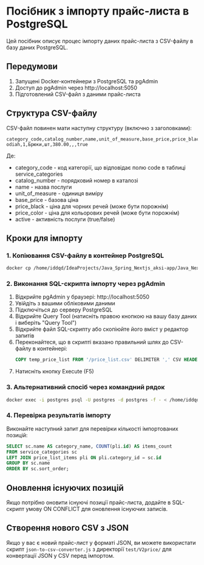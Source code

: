 # Посібник з імпорту прайс-листа в PostgreSQL

Цей посібник описує процес імпорту даних прайс-листа з CSV-файлу в базу даних PostgreSQL.

## Передумови

1. Запущені Docker-контейнери з PostgreSQL та pgAdmin
2. Доступ до pgAdmin через http://localhost:5050
3. Підготовлений CSV-файл з даними прайс-листа

## Структура CSV-файлу

CSV-файл повинен мати наступну структуру (включно з заголовками):
```
category_code,catalog_number,name,unit_of_measure,base_price,price_black,price_color,active
odiah,1,Брюки,шт,380.00,,,true
```

Де:
- category_code - код категорії, що відповідає полю code в таблиці service_categories
- catalog_number - порядковий номер в каталозі
- name - назва послуги
- unit_of_measure - одиниця виміру
- base_price - базова ціна
- price_black - ціна для чорних речей (може бути порожнім)
- price_color - ціна для кольорових речей (може бути порожнім)
- active - активність послуги (true/false)

## Кроки для імпорту

### 1. Копіювання CSV-файлу в контейнер PostgreSQL

```bash
docker cp /home/iddqd/IdeaProjects/Java_Spring_Nextjs_aksi-app/Java_Nextjs_1.0/scripts/price_list/price_list.csv postgres:/price_list.csv
```

### 2. Виконання SQL-скрипта імпорту через pgAdmin

1. Відкрийте pgAdmin у браузері: http://localhost:5050
2. Увійдіть з вашими обліковими даними
3. Підключіться до серверу PostgreSQL
4. Відкрийте Query Tool (натисніть правою кнопкою на вашу базу даних і виберіть "Query Tool")
5. Відкрийте файл SQL-скрипту або скопіюйте його вміст у редактор запитів
6. Переконайтеся, що в скрипті вказано правильний шлях до CSV-файлу в контейнері:
   ```sql
   COPY temp_price_list FROM '/price_list.csv' DELIMITER ',' CSV HEADER;
   ```
7. Натисніть кнопку Execute (F5)

### 3. Альтернативний спосіб через командний рядок

```bash
docker exec -i postgres psql -U postgres -d postgres -f - < /home/iddqd/IdeaProjects/Java_Spring_Nextjs_aksi-app/Java_Nextjs_1.0/scripts/price_list_csv_import.sql
```

### 4. Перевірка результатів імпорту

Виконайте наступний запит для перевірки кількості імпортованих позицій:

```sql
SELECT sc.name AS category_name, COUNT(pli.id) AS items_count
FROM service_categories sc
LEFT JOIN price_list_items pli ON pli.category_id = sc.id
GROUP BY sc.name
ORDER BY sc.sort_order;
```

## Оновлення існуючих позицій

Якщо потрібно оновити існуючі позиції прайс-листа, додайте в SQL-скрипт умову ON CONFLICT для оновлення існуючих записів.

## Створення нового CSV з JSON

Якщо у вас є новий прайс-лист у форматі JSON, ви можете використати скрипт `json-to-csv-converter.js` з директорії `test/V2price/` для конвертації JSON у CSV перед імпортом.